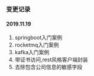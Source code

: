 ### 变更记录
#### 2019.11.19
1. springboot入门案例
2. rocketmq入门案例
3. kafka入门案例
4. 带证书访问,rest风格客户端封装
5. 去除包含公司信息的敏感字段